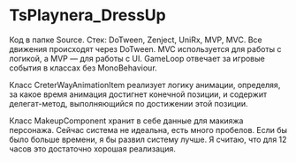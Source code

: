 # TsPlaynera_DressUp
Код в папке Source. Стек: DoTween, Zenject, UniRx, MVP, MVC. Все движения происходят через DoTween. MVC используется для работы с логикой, а MVP — для работы с UI. GameLoop отвечает за игровые события в классах без MonoBehaviour. 

Класс CreterWayAnimationItem реализует логику анимации, определяя, за какое время анимация достигнет конечной позиции, и содержит делегат-метод, выполняющийся по достижении этой позиции. 

Класс MakeupComponent хранит в себе данные для макияжа персонажа. Сейчас система не идеальна, есть много пробелов. Если бы было больше времени, я бы развил систему лучше. Я считаю, что для 12 часов это достаточно хорошая реализация.
